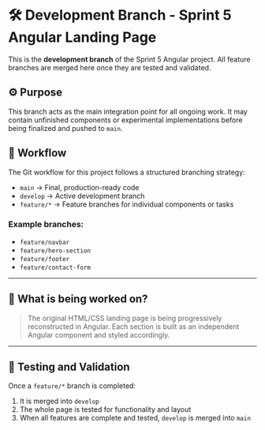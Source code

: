 # 🛠️ Development Branch - Sprint 5 Angular Landing Page

This is the **development branch** of the Sprint 5 Angular project. All feature branches are merged here once they are tested and validated.

## ⚙️ Purpose

This branch acts as the main integration point for all ongoing work. It may contain unfinished components or experimental implementations before being finalized and pushed to `main`.

## 🌱 Workflow

The Git workflow for this project follows a structured branching strategy:

- `main` → Final, production-ready code
- `develop` → Active development branch
- `feature/*` → Feature branches for individual components or tasks

### Example branches:

- `feature/navbar`
- `feature/hero-section`
- `feature/footer`
- `feature/contact-form`

---

## 🧱 What is being worked on?

> The original HTML/CSS landing page is being progressively reconstructed in Angular. Each section is built as an independent Angular component and styled accordingly.

---

## 🧪 Testing and Validation

Once a `feature/*` branch is completed:
1. It is merged into `develop`
2. The whole page is tested for functionality and layout
3. When all features are complete and tested, `develop` is merged into `main`
